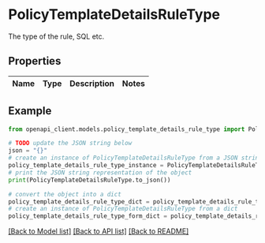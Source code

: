 # PolicyTemplateDetailsRuleType

The type of the rule, SQL etc.

## Properties

Name | Type | Description | Notes
------------ | ------------- | ------------- | -------------

## Example

```python
from openapi_client.models.policy_template_details_rule_type import PolicyTemplateDetailsRuleType

# TODO update the JSON string below
json = "{}"
# create an instance of PolicyTemplateDetailsRuleType from a JSON string
policy_template_details_rule_type_instance = PolicyTemplateDetailsRuleType.from_json(json)
# print the JSON string representation of the object
print(PolicyTemplateDetailsRuleType.to_json())

# convert the object into a dict
policy_template_details_rule_type_dict = policy_template_details_rule_type_instance.to_dict()
# create an instance of PolicyTemplateDetailsRuleType from a dict
policy_template_details_rule_type_form_dict = policy_template_details_rule_type.from_dict(policy_template_details_rule_type_dict)
```
[[Back to Model list]](../README.md#documentation-for-models) [[Back to API list]](../README.md#documentation-for-api-endpoints) [[Back to README]](../README.md)


